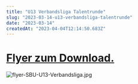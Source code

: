 ```yaml
---
title: "U13 Verbandsliga Talentrunde"
slug: "2023-03-14-u13-verbandsliga-talentrunde"
date: "2023-03-14"
createdAt: "2023-04-04T12:14:50.683Z"
---
```

# [Flyer zum Download.](/uploads/fyler_SBUA_4_9e09322090.pdf?updated_at=2023-04-04T12:18:59.896Z)

![flyer-SBU-U13-Verbandsliga.jpg](/uploads/flyer_SBU_U13_Verbandsliga_7e6a119c20.jpg)
